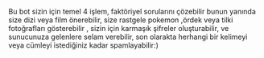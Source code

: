 Bu bot sizin için temel 4 işlem, faktöriyel sorularını çözebilir bunun yanında size dizi veya film önerebilir,
size rastgele pokemon ,ördek veya tilki fotoğrafları gösterebilir , sizin için karmaşık şifreler oluşturabilir,
ve sunucunuza gelenlere selam verebilir, son olarakta herhangi bir kelimeyi veya cümleyi istediğiniz kadar spamlayabilir:)
